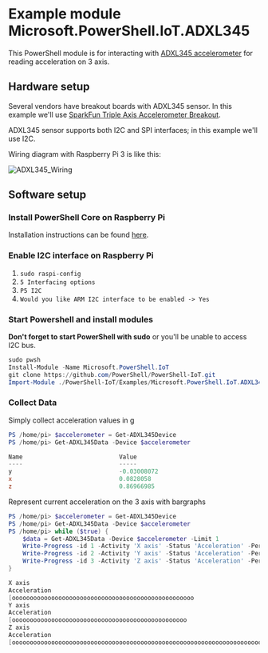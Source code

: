 # Example module Microsoft.PowerShell.IoT.ADXL345

This PowerShell module is for interacting with [ADXL345 accelerometer](http://www.analog.com/media/en/technical-documentation/data-sheets/ADXL345.pdf) for reading acceleration on 3 axis.

## Hardware setup

Several vendors have breakout boards with ADXL345 sensor. In this example we'll use [SparkFun Triple Axis Accelerometer Breakout](https://www.sparkfun.com/products/9836).

ADXL345 sensor supports both I2C and SPI interfaces; in this example we'll use I2C.

Wiring diagram with Raspberry Pi 3 is like this:

![ADXL345_Wiring](https://user-images.githubusercontent.com/9315492/39673576-40f7e8b4-513f-11e8-8b69-314237f99bd1.png)

## Software setup

### Install PowerShell Core on Raspberry Pi

Installation instructions can be found [here](https://github.com/PowerShell/PowerShell/tree/master/docs/installation/linux.md#raspbian).

### Enable I2C interface on Raspberry Pi

1. `sudo raspi-config`
2. `5 Interfacing options`
3. `P5 I2C`
4. `Would you like ARM I2C interface to be enabled -> Yes`

### Start Powershell and install modules

**Don't forget to start PowerShell with sudo** or you'll be unable to access I2C bus.

```powershell
sudo pwsh
Install-Module -Name Microsoft.PowerShell.IoT
git clone https://github.com/PowerShell/PowerShell-IoT.git
Import-Module ./PowerShell-IoT/Examples/Microsoft.PowerShell.IoT.ADXL345
```

### Collect Data

Simply collect acceleration values in g

```powershell
PS /home/pi> $accelerometer = Get-ADXL345Device
PS /home/pi> Get-ADXL345Data -Device $accelerometer

Name                           Value
----                           -----
y                              -0.03008072
x                              0.0828058
z                              0.86966985
```

Represent current acceleration on the 3 axis with bargraphs

```powershell
PS /home/pi> $accelerometer = Get-ADXL345Device
PS /home/pi> Get-ADXL345Data -Device $accelerometer
PS /home/pi> while ($true) {
    $data = Get-ADXL345Data -Device $accelerometer -Limit 1
    Write-Progress -id 1 -Activity 'X axis' -Status 'Acceleration' -PercentComplete ($data.x * 50 + 50)
    Write-Progress -id 2 -Activity 'Y axis' -Status 'Acceleration' -PercentComplete ($data.y * 50 + 50)
    Write-Progress -id 3 -Activity 'Z axis' -Status 'Acceleration' -PercentComplete ($data.z * 50 + 50)
}

X axis
Acceleration
[ooooooooooooooooooooooooooooooooooooooooooooooooooo                                                 ]
Y axis
Acceleration
[ooooooooooooooooooooooooooooooooooooooooooooooooo                                                   ]
Z axis
Acceleration
[ooooooooooooooooooooooooooooooooooooooooooooooooooooooooooooooooooooooooooooooooooooooooooooooo     ]
```